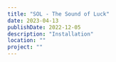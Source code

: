 ```yaml
---
title: "SOL - The Sound of Luck"
date: 2023-04-13
publishDate: 2022-12-05
description: "Installation"
location: ""
project: ""
---
```




